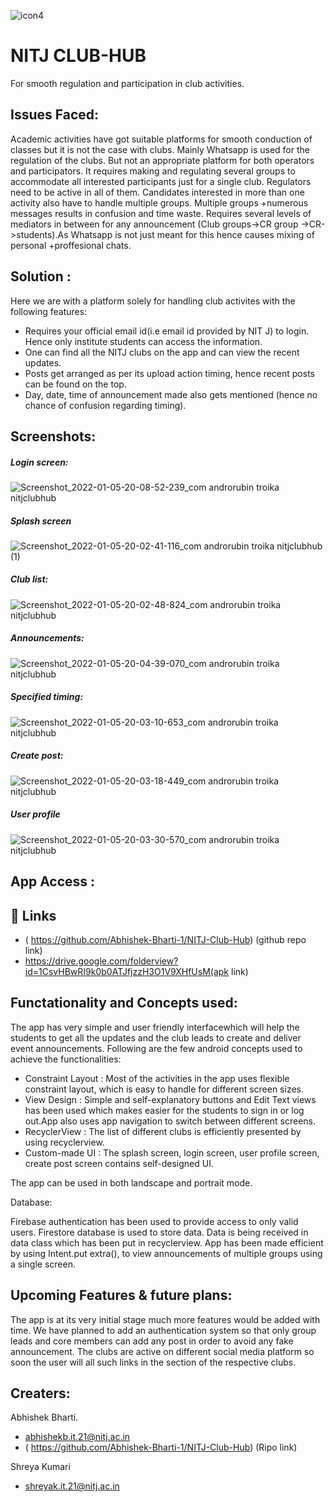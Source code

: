 ![icon4](https://user-images.githubusercontent.com/92329310/148219267-6ba24610-965b-4296-83e6-3919d27094db.png)


# NITJ CLUB-HUB


For smooth regulation and participation in club activities.

## Issues Faced:

Academic activities have got suitable platforms for smooth conduction of classes but it is not the case with clubs. Mainly Whatsapp is used for the regulation of the clubs. But not an appropriate platform for both operators and participators. It requires making and regulating several groups to accommodate all interested participants just for a single club. Regulators need to be active in all of them. Candidates interested in more than one activity also have to handle multiple groups. Multiple groups +numerous messages results in confusion and time waste. Requires several levels of mediators in between for any announcement (Club groups->CR group
->CR->students).As Whatsapp is not just meant for this hence causes mixing of personal +proffesional chats.

## Solution :

Here we are with a platform solely for handling club activites with the following features:
* Requires your official email id(i.e email id provided by  NIT J) to login. Hence only institute students can access the information.
* One can find all the NITJ clubs on the app and can view the recent updates.
* Posts get arranged as per its upload action timing, hence recent posts can be found on the top. 
* Day, date, time of announcement made also gets mentioned (hence no chance of confusion regarding timing).

 
## Screenshots:
##### Login screen:
![Screenshot_2022-01-05-20-08-52-239_com androrubin troika nitjclubhub](https://user-images.githubusercontent.com/92329310/148238283-bee3a6b6-654e-4737-a930-54576f58085c.jpg)

##### Splash screen
![Screenshot_2022-01-05-20-02-41-116_com androrubin troika nitjclubhub (1)](https://user-images.githubusercontent.com/92329310/148238671-88d0d85e-fbdb-46cb-9df1-17f104a77a52.jpg)

##### Club list:
![Screenshot_2022-01-05-20-02-48-824_com androrubin troika nitjclubhub](https://user-images.githubusercontent.com/92329310/148238828-3d11db3f-1362-4dd4-9664-04c3993d013f.jpg)

##### Announcements:
![Screenshot_2022-01-05-20-04-39-070_com androrubin troika nitjclubhub](https://user-images.githubusercontent.com/92329310/148239110-b9513a1f-4567-4a8e-8520-c0862025e4b6.jpg)

##### Specified timing:
![Screenshot_2022-01-05-20-03-10-653_com androrubin troika nitjclubhub](https://user-images.githubusercontent.com/92329310/148241004-ca73208e-bd46-42de-bd60-79612aab6a84.jpg)

##### Create post:
![Screenshot_2022-01-05-20-03-18-449_com androrubin troika nitjclubhub](https://user-images.githubusercontent.com/92329310/148240098-88c1b610-95ed-493e-a03d-659063b1da10.jpg)

##### User profile
![Screenshot_2022-01-05-20-03-30-570_com androrubin troika nitjclubhub](https://user-images.githubusercontent.com/92329310/148240223-5f0de7ec-7245-4266-9c30-f4ffa8b5d062.jpg)

## App Access :
  ## 🔗 Links
  *  ( https://github.com/Abhishek-Bharti-1/NITJ-Club-Hub) (github repo link)
  * https://drive.google.com/folderview?id=1CsvHBwRI9k0b0ATJfjzzH3O1V9XHfUsM(apk link)
  
## Functationality and Concepts used:
 The app has very simple and user friendly interfacewhich will help the students to get all the updates and the club leads to create and deliver event announcements.
Following are the few android concepts used to achieve the functionalities:
* Constraint Layout : Most of the activities in the app uses flexible constraint layout, which is easy to handle for different screen sizes.
* View Design : Simple and self-explanatory buttons and Edit Text views has been used which makes easier for the students to sign in or log out.App also uses app navigation to switch between different screens.
* RecyclerView : The list of different clubs is efficiently presented by using recyclerview.
* Custom-made UI : The splash screen, login screen, user profile screen, create post screen contains self-designed UI.
  
The app can be used in both landscape and portrait mode.

Database:
 
 Firebase authentication has been used to provide access to only valid users. Firestore database is used to store data. Data is being received in data class which has been put in recyclerview. App has been made efficient by using Intent.put extra(), to view announcements of multiple groups using a single screen.

 ## Upcoming Features & future plans:
  The app is at its very initial stage much more features would be added with time. We have planned to add an authentication system so that only group leads and core members can add any post in order to avoid any fake announcement. The clubs are active on different social media platform so soon the user will all such links in the section of the respective clubs.

  ## Creaters:
   Abhishek Bharti.
   * abhishekb.it.21@nitj.ac.in
   * ( https://github.com/Abhishek-Bharti-1/NITJ-Club-Hub) (Ripo link)

   Shreya Kumari
   * shreyak.it.21@nitj.ac.in
